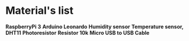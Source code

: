 # Material's list

**RaspberryPi 3**
**Arduino Leonardo**
**Humidity sensor** 
**Temperature sensor, DHT11**
**Photoresistor**
**Resistor 10k**
**Micro USB to USB Cable**